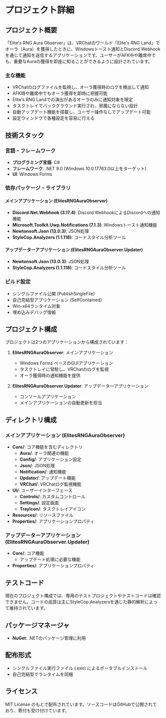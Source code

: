 # プロジェクト詳細

## プロジェクト概要

「Elite's RNG Aura Observer」は、VRChatのワールド「Elite's RNG Land」でオーラ（Aura）を獲得したときに、Windowsトースト通知とDiscord Webhookを通じて通知を送信するアプリケーションです。ユーザーがAFK中や離席中でも、重要なAuraの獲得を即座に知ることができるように設計されています。

### 主な機能

- VRChatのログファイルを監視し、オーラ獲得時のログを検出して通知
- AFK時や離席中でもオーラ獲得を即時に把握可能
- Elite's RNG Landでの演出があるオーラのみに通知対象を限定
- タスクトレイでバックグラウンド実行され、邪魔にならない設計
- 自動アップデート機能を搭載し、ユーザー操作なしでアップデート可能
- 設定ウィンドウで各種設定を容易に行える

## 技術スタック

### 言語・フレームワーク

- **プログラミング言語**: C#
- **フレームワーク**: .NET 9.0 (Windows 10.0.17763.0以上をターゲット)
- **UI**: Windows Forms

### 依存パッケージ・ライブラリ

#### メインアプリケーション (ElitesRNGAuraObserver)

- **Discord.Net.Webhook (3.17.4)**: Discord WebhookによるDiscordへの通知機能
- **Microsoft.Toolkit.Uwp.Notifications (7.1.3)**: Windowsトースト通知機能
- **Newtonsoft.Json (13.0.3)**: JSON処理
- **StyleCop.Analyzers (1.1.118)**: コードスタイル分析ツール

#### アップデーターアプリケーション (ElitesRNGAuraObserver.Updater)

- **Newtonsoft.Json (13.0.3)**: JSON処理
- **StyleCop.Analyzers (1.1.118)**: コードスタイル分析ツール

### ビルド設定

- シングルファイル公開 (PublishSingleFile)
- 自己完結型アプリケーション (SelfContained)
- Win-x64ランタイム対象
- 埋め込みデバッグ情報

## プロジェクト構成

プロジェクトは2つのアプリケーションから構成されています：

1. **ElitesRNGAuraObserver**: メインアプリケーション
   - Windows Forms ベースのGUIアプリケーション
   - タスクトレイに常駐し、VRChatのログを監視
   - オーラ獲得時の通知機能を提供

2. **ElitesRNGAuraObserver.Updater**: アップデーターアプリケーション
   - コンソールアプリケーション
   - メインアプリケーションの自動更新を担当

## ディレクトリ構成

### メインアプリケーション (ElitesRNGAuraObserver)

- **Core/**: コア機能を含むディレクトリ
  - **Aura/**: オーラ関連の機能
  - **Config/**: アプリケーション設定
  - **Json/**: JSON処理
  - **Notification/**: 通知機能
  - **Updater/**: アップデート機能
  - **VRChat/**: VRChatログ監視機能
- **UI/**: ユーザーインターフェース
  - **Controls/**: カスタムコントロール
  - **Settings/**: 設定画面
  - **TrayIcon/**: タスクトレイアイコン
- **Resources/**: リソースファイル
- **Properties/**: アプリケーションプロパティ

### アップデーターアプリケーション (ElitesRNGAuraObserver.Updater)

- **Core/**: コア機能
  - アップデート処理に必要な機能
- **Properties/**: アプリケーションプロパティ

## テストコード

現在のプロジェクト構成では、専用のテストプロジェクトやテストコードは確認できません。コードの品質は主にStyleCop.Analyzersを通じた静的解析によって維持されています。

## パッケージマネージャ

- **NuGet**: .NETのパッケージ管理に利用

## 配布形式

- シングルファイル実行ファイル (.exe) によるポータブルインストール
- 自己完結型でランタイムを同梱

## ライセンス

MIT License のもとで配布されています。ソースコードはGitHubで公開されており、寄付も受け付けています。
